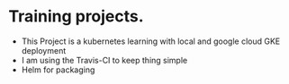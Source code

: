 # Training projects. 

* This Project is a kubernetes learning with local and google cloud GKE deployment
* I am using the Travis-CI to keep thing simple
* Helm for packaging
